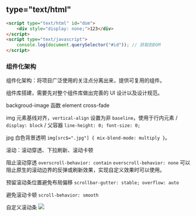 ## type="text/html"

```html
<script type="text/html" id="dom">
	<div style="display: none;">123</div>
</script>
<script type="text/javascript">
	console.log(document.querySelector("#id")); // 获取到DOM
</script>
```

### 组件化架构

组件化架构：将项目广泛使用的关注点分离出来，提供可复用的组件。

组件库搭建，需要先对整个组件库做出完善的 UI 设计以及设计规范。

backgroud-image 函数 element cross-fade

img 元素基线对齐，`vertical-align` 设置为非 `baseline`，使用于行内元素 / `display: block` / 父容器 `line-height: 0; font-size: 0;`

jpg 白色背景透明 `img[src$=".jpg"] { mix-blend-mode: multiply }`。

滚动：滚动穿透、下拉刷新、滚动卡顿

阻止滚动穿透 `overscroll-behavior: contain`
`overscroll-behavior: none` 可以阻止原生的滚动边界的反弹或刷新效果，实现自定义效果时可以使用。

预留滚动条位置避免布局偏移 `scrollbar-gutter: stable; overflow: auto`

避免滚动卡顿 `scroll-behavior: smooth`

自定义滚动条
![](https://cdn.staticaly.com/gh/NosignaL994/Assets@main/images/define-scrollbar.6iothctvflg0.webp)